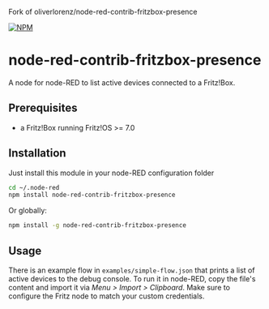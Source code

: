 Fork of oliverlorenz/node-red-contrib-fritzbox-presence

[![NPM](https://nodei.co/npm/node-red-contrib-fritzbox-presence.png?downloads=true&downloadRank=true&stars=true)](https://nodei.co/npm/node-red-contrib-fritzbox-presence/)

# node-red-contrib-fritzbox-presence

A node for node-RED to list active devices connected to a Fritz!Box.

## Prerequisites

* a Fritz!Box running Fritz!OS >= 7.0
## Installation

Just install this module in your node-RED configuration folder

```bash
cd ~/.node-red
npm install node-red-contrib-fritzbox-presence
```

Or globally:

```bash
npm install -g node-red-contrib-fritzbox-presence
```

## Usage

There is an example flow in `examples/simple-flow.json` that prints a list of
active devices to the debug console. To run it in node-RED, copy the file's
content and import it via *Menu > Import > Clipboard*. Make sure to configure
the Fritz node to match your custom credentials.
